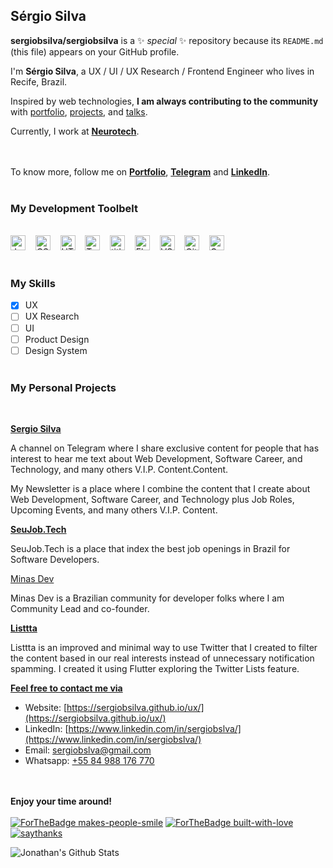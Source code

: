 ## Sérgio Silva

**sergiobsilva/sergiobsilva** is a ✨ _special_ ✨ repository because its `README.md` (this file) appears on your GitHub profile.

I'm **Sérgio Silva**, a UX / UI / UX Research / Frontend Engineer who lives in Recife, Brazil.

Inspired by web technologies, **I am always contributing to the community** with [portfolio](https://sergiobsilva.github.io/ux/), [projects](https://github.com/sergiobsilva), and [talks](https://speakerdeck.com/sergiobsilva).

Currently, I work at **[Neurotech](https://www.neurolake.io/index.html)**. 

<br><br>
To know more, follow me on **[Portfolio](https://sergiobsilva.github.io/ux/)**, **[Telegram](https://t.me.com/)** and **[LinkedIn](https://www.linkedin.com/in/sergiobslva/)**.
<br><br>
### My Development Toolbelt
<br><img alt="JavaScript" title="JavaScript" src="https://user-images.githubusercontent.com/1680157/87443764-4af82c80-c5cc-11ea-82c2-c368ee12cf6d.png" height="24">&nbsp;&nbsp;&nbsp;&nbsp;<img alt="CSS" title="CSS" src="https://user-images.githubusercontent.com/1680157/87443759-4a5f9600-c5cc-11ea-8ae0-715433c1f781.png" height="24">&nbsp;&nbsp;&nbsp;&nbsp;<img alt="HTML" title="HTML" src="https://user-images.githubusercontent.com/1680157/87443762-4af82c80-c5cc-11ea-85cf-57be0e83c169.png" height="24">&nbsp;&nbsp;&nbsp;&nbsp;<img alt="TypeScript" title="TypeScript" src="https://user-images.githubusercontent.com/1680157/87443766-4af82c80-c5cc-11ea-8a13-a651f150fa99.png" height="24">&nbsp;&nbsp;&nbsp;&nbsp;<img alt=" title=" title="Node.js" src="https://user-images.githubusercontent.com/1680157/87443758-4a5f9600-c5cc-11ea-8f63-92e126a1145b.png" height="24">&nbsp;&nbsp;&nbsp;&nbsp;<img alt="Flutter" title="Flutter" src="https://user-images.githubusercontent.com/1680157/87443756-49c6ff80-c5cc-11ea-9052-ecd76bb5ce81.png" height="24">&nbsp;&nbsp;&nbsp;&nbsp;<img alt="VS Code" title="VS Code" src="https://user-images.githubusercontent.com/1680157/87443751-492e6900-c5cc-11ea-9854-f82d4d921133.png" height="24">&nbsp;&nbsp;&nbsp;&nbsp;<img alt="Git" title="Git" src="https://user-images.githubusercontent.com/1680157/87443755-49c6ff80-c5cc-11ea-954a-579f7c72873a.png" height="24">&nbsp;&nbsp;&nbsp;&nbsp;<img alt="Google Chrome" title="Google Chrome" src="https://user-images.githubusercontent.com/1680157/87443745-47fd3c00-c5cc-11ea-878f-44f34572775e.png" height="24"><br><br>

### My Skills
- [x] UX
- [ ] UX Research
- [ ] UI
- [ ] Product Design
- [ ] Design System
<br><br>

### My Personal Projects
<br>

**[Sergio Silva](https://sergiobsilva.github.io/ux/)**

A channel on Telegram where I share exclusive content for people that has interest to hear me text about Web Development, Software Career, and Technology, and many others V.I.P. Content.Content.


My Newsletter is a place where I combine the content that I create about Web Development, Software Career, and Technology plus Job Roles, Upcoming Events, and many others V.I.P. Content.

**[SeuJob.Tech](https://seujob.tech)**

SeuJob.Tech is a place that index the best job openings in Brazil for Software Developers.

[Minas Dev](https://minasdev.org)

Minas Dev is a Brazilian community for developer folks where I am Community Lead and co-founder.

**[Listtta](https://listtta.com)**

Listtta is an improved and minimal way to use Twitter that I created to filter the content based in our real interests instead of unnecessary notification spamming. I created it using Flutter exploring the Twitter Lists feature.

**[Feel free to contact me via](#)**

* Website: [https://sergiobsilva.github.io/ux/](https://sergiobsilva.github.io/ux/)
* LinkedIn: [https://www.linkedin.com/in/sergiobslva/](https://www.linkedin.com/in/sergiobslva/)
* Email: sergiobslva@gmail.com
* Whatsapp: [+55 84 988 176 770](https://api.whatsapp.com/send?phone=5584988176770)
<br><br><br>

**Enjoy your time around!**
<br><br>
[![ForTheBadge makes-people-smile](http://ForTheBadge.com/images/badges/makes-people-smile.svg)](http://ForTheBadge.com)
[![ForTheBadge built-with-love](http://ForTheBadge.com/images/badges/built-with-love.svg)](https://GitHub.com/Naereen/)
[![saythanks](https://img.shields.io/badge/say-thanks-ff69b4.svg)](https://saythanks.io/to/kennethreitz)

<img align="left" alt="Jonathan's Github Stats" src="https://github-readme-stats.vercel.app/api/?username=sergiobsilva&theme=" data-canonical-src="https://github-readme-stats.vercel.app/api?username=sergiobsilva&amp;show_icons=true&amp;hide_border=true" style="max-width:100%;">
